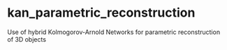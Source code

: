 # kan_parametric_reconstruction
Use of hybrid Kolmogorov-Arnold Networks for parametric reconstruction of 3D objects
